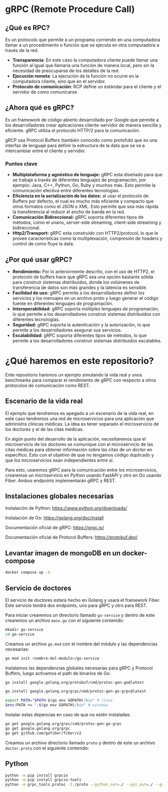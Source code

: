 # gRPC (Remote Procedure Call)

## ¿Qué es RPC?
Es un protocolo que permite a un programa corriendo en una computadora llamar a un procedimiento o función que se ejecuta en otra computadora a través de la red.

- **Transparencia**: En este caso la computadora cliente puede llamar una función al igual que llamaría una función de manera local, pero sin la necesidad de preocuparse de los detalles de la red.
- **Ejecución remota**: La ejecución de la función no ocurre en la computadora cliente, sino que en el servidor.
- **Protocolo de comunicación**:  RCP define un estándar para el cliente y el servidor de como comunicarse.


## ¿Ahora qué es gRPC?
Es un framework de código abierto desarrollado por Google que permite a los desarrolladores crear aplicaciones cliente-servidor de manera sencilla y eficiente. gRPC utiliza el protocolo HTTP/2 para la comunicación. 

gRCP usa Protocol Buffers (también conocido como protofub) que es una interfaz de lenguaje para definir la estructura de la data que se va a intercambiar entre el cliente y servidor.

### Puntos clave
- **Multiplataforma y agnóstico de lenguaje:** gRPC esta diseñado para que se trabaje a través de diferentes lenguajes de programación, por ejemplo: Java, C++, Python, Go, Ruby y muchos más. Esto permite la comunicación efectiva entre diferentes tecnologías. 
- **Eficiencia en la serialización de los datos:** al usar el protocolo de Buffers por defecto, el cual es mucho más eficiente y compacto que otros formatos como el JSON o XML. Esto permite que sea más rápida la transferencia al reducir el ancho de banda en la red.
- **Comunicación Bidireccional:** gRPC soporta diferentes tipos de métodos, como el unario, server-side streaming, client-side streaming y bidireccional. 
- **Http2/Transport:** gRPC esta construido con HTTP2/protocol, lo que le provee características como la multiplexación, compresión de headers y control de como fluye la data.

## ¿Por qué usar gRPC?
- **Rendimiento:** Por lo anteriormente descrito, con el uso de HTTP2, el protocolo de buffers hace que gRPC sea una opción bastante sólida para construir sistemas distribuidos, donde los volúmenes de transferencia de datos son más grandes y la latencia es sensible. 
- **Facilidad de uso:** gRPC permite a los desarrolladores definir los servicios y los mensajes en un archivo proto y luego generar el código fuente en diferentes lenguajes de programación.
- **Interoperabilidad:** gRPC soporta múltiples lenguajes de programación, lo que permite a los desarrolladores construir sistemas distribuidos con diferentes tecnologías.
- **Seguridad:** gRPC soporta la autenticación y la autorización, lo que permite a los desarrolladores asegurar sus servicios.
- **Escalabilidad:** gRPC soporta diferentes tipos de métodos, lo que permite a los desarrolladores construir sistemas distribuidos escalables.


# ¿Qué haremos en este repositorio?

Ente repositorio haremos un ejemplo simulando la vida real y unos benchmarks para comparar el rendimiento de gRPC con respecto a otros protocolos de comunicación como REST.


## Escenario de la vida real

El ejemplo que tendremos es apegado a un escenario de la vida real, en este caso tendremos una red de microservicios para una aplicación que administra clínicas médicas. La idea es tener separado el microservicio de los doctores y el de las citas médicas. 

En algún punto del desarrollo de la aplicación, necesitaremos que el microservicio de los doctores se comunique con el microservicio de las citas médicas para obtener información sobre las citas de un doctor en específico. Esto con el objetivo de que no tengamos código duplicado y que los microservicios sean independientes entre sí. 

Para esto, usaremos gRPC para la comunicación entre los microservicios, crearemos un microservicio en Python usando FastAPI y otro en Go usando Fiber. Ambos endpoints implementarán gRPC y REST.


## Instalaciones globales necesarias

Instalación de Python:
https://www.python.org/downloads/

Instalación de Go:
https://golang.org/doc/install

Documentación oficial de gRPC:
https://grpc.io/

Documentación oficial de Protocol Buffers:
https://protobuf.dev/

## Levantar imagen de mongoDB en un docker-compose
```bash
docker compose up -d
```

## Servicio de doctores
El servicio de doctores estará hecho en Golang y usará el framework Fiber. Este servicio tendrá dos endpoints, uno para gRPC y otro para REST.

Para iniciar crearemos un directorio llamado `go-service` y dentro de este crearemos un archivo `main.go` con el siguiente contenido:

```bash
mkadir go-service
cd go-service
```

Creamos un archivo `go.mod` con el nombre del módulo y las dependencias necesarias:

```bash
go mod init <nombre-del-modulo>/go-service
```

Instalamos las dependencias globales necesarias para gRPC y Protocol Buffers, luego activamos el path de binarios de Go:

```bash
go install google.golang.org/protobuf/cmd/protoc-gen-go@latest

go install google.golang.org/grpc/cmd/protoc-gen-go-grpc@latest

export PATH="$PATH:$(go env GOPATH)/bin" # linux
$env:PATH += ";$(go env GOPATH)/bin" # windows
```

Instalar estas depencias en caso de que no estén instaladas:

```bash
go get google.golang.org/grpc/cmd/protoc-gen-go-grpc
go get google.golang.org/grpc
go get github.com/gofiber/fiber/v2
```

Creamos un archivo directorio llamado `proto` y dentro de este un archivo `doctor.proto` con el siguiente contenido:

## Python
```bash
python -m pip install grpcio
python -m pip install grpcio-tools
python -m grpc_tools.protoc -I./proto --python_out=./ --pyi_out=./ --grpc_python_out=./ ./proto/appointment.proto   